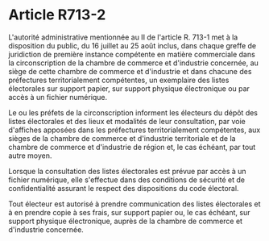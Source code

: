 # Article R713-2

<p>L'autorité administrative mentionnée au II de l'article R. 713-1 met à la disposition du public, du 16 juillet au 25 août inclus, dans chaque greffe de juridiction de première instance compétente en matière commerciale dans la circonscription de la chambre de commerce et d'industrie concernée, au siège de cette chambre de commerce et d'industrie et dans chacune des préfectures territorialement compétentes, un exemplaire des listes électorales sur support papier, sur support physique électronique ou par accès à un fichier numérique.</p><p>Le ou les préfets de la circonscription informent les électeurs du dépôt des listes électorales et des lieux et modalités de leur consultation, par voie d'affiches apposées dans les préfectures territorialement compétentes, aux sièges de la chambre de commerce et d'industrie territoriale et de la chambre de commerce et d'industrie de région et, le cas échéant, par tout autre moyen.</p><p>Lorsque la consultation des listes électorales est prévue par accès à un fichier numérique, elle s'effectue dans des conditions de sécurité et de confidentialité assurant le respect des dispositions du code électoral.</p><p>Tout électeur est autorisé à prendre communication des listes électorales et à en prendre copie à ses frais, sur support papier ou, le cas échéant, sur support physique électronique, auprès de la chambre de commerce et d'industrie concernée.</p>